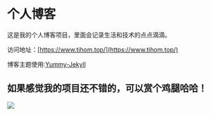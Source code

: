 # 个人博客

这是我的个人博客项目，里面会记录生活和技术的点点滴滴。


访问地址：[https://www.tihom.top/](https://www.tihom.top/)

博客主题使用:[Yummy-Jekyll](https://github.com/DONGChuan/Yummy-Jekyll)



## 如果感觉我的项目还不错的，可以赏个鸡腿哈哈！

![](http://pbfnr73y8.bkt.clouddn.com/weixin.png)

